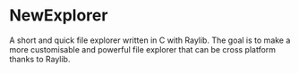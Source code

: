 # NewExplorer

A short and quick file explorer written in C with Raylib. The goal is to make a more customisable and powerful file explorer that can be cross platform thanks to Raylib.
